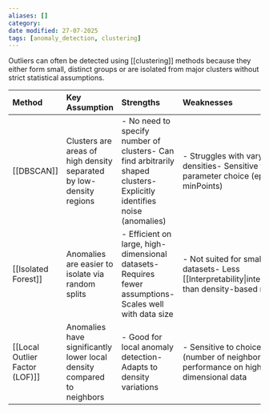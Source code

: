 ```yaml
---
aliases: []
category:
date modified: 27-07-2025
tags: [anomaly_detection, clustering]
---
```

Outliers can often be detected using [[clustering]] methods because they either form small, distinct groups or are isolated from major clusters without strict statistical assumptions.

| Method                         | Key Assumption                                                         | Strengths                                                                                                              | Weaknesses                                                                                           | Typical Use Case                                            |
| :----------------------------- | :--------------------------------------------------------------------- | :--------------------------------------------------------------------------------------------------------------------- | :--------------------------------------------------------------------------------------------------- | :---------------------------------------------------------- |
| [[DBSCAN]]                     | Clusters are areas of high density separated by low-density regions    | - No need to specify number of clusters- Can find arbitrarily shaped clusters- Explicitly identifies noise (anomalies) | - Struggles with varying densities- Sensitive to parameter choice (epsilon, minPoints)               | Spatial data clustering and density-based anomaly detection |
| [[Isolated Forest]]            | Anomalies are easier to isolate via random splits                      | - Efficient on large, high-dimensional datasets- Requires fewer assumptions- Scales well with data size                | - Not suited for small datasets- Less [[Interpretability\|interpretable]] than density-based methods | High-dimensional tabular data anomaly detection             |
| [[Local Outlier Factor (LOF)]] | Anomalies have significantly lower local density compared to neighbors | - Good for local anomaly detection- Adapts to density variations                                                       | - Sensitive to choice of k (number of neighbors)- Poor performance on high-dimensional data          | Detecting subtle anomalies in medium-sized tabular datasets |






